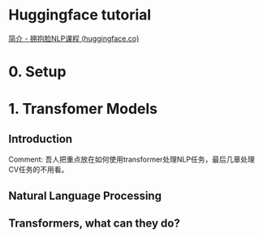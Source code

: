 # Huggingface tutorial

[简介 - 拥抱脸NLP课程 (huggingface.co)](https://huggingface.co/learn/nlp-course/chapter0/1?fw=pt)

# 0. Setup

# 1. Transfomer Models

## Introduction

Comment: 吾人把重点放在如何使用transformer处理NLP任务，最后几章处理CV任务的不用看。

## Natural Language Processing

## Transformers, what can they do?